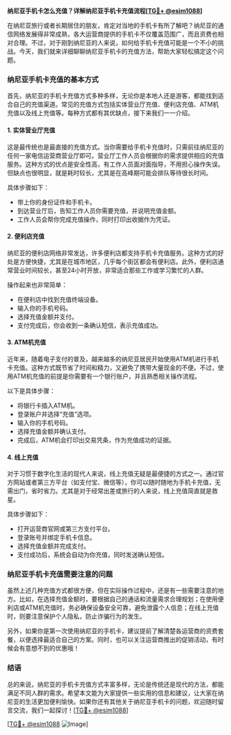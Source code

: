 **纳尼亚手机卡怎么充值？详解纳尼亚手机卡充值流程[[TG💪+ @esim1088](https://t.me/s/esim1088)]**

在纳尼亚旅行或者长期居住的朋友，肯定对当地的手机卡有所了解吧？纳尼亚的通信网络发展得非常成熟，各大运营商提供的手机卡不仅覆盖范围广，而且资费也相对合理。不过，对于刚到纳尼亚的人来说，如何给手机卡充值可能是一个不小的挑战。今天，我们就来详细聊聊纳尼亚手机卡的充值方法，帮助大家轻松搞定这个问题。

### 纳尼亚手机卡充值的基本方式

首先，纳尼亚的手机卡充值方式多种多样，无论你是本地人还是游客，都能找到适合自己的充值渠道。常见的充值方式包括实体营业厅充值、便利店充值、ATM机充值以及线上充值等。每种方式都有其优缺点，接下来我们一一介绍。

#### 1. 实体营业厅充值

这是最传统也是最直接的充值方式。当你需要给手机卡充值时，只需前往纳尼亚的任何一家电信运营商营业厅即可。营业厅工作人员会根据你的需求提供相应的充值服务。这种方式的优点是安全性高，有工作人员面对面指导，不用担心操作失误。但缺点也很明显，就是耗时较长，尤其是在高峰期可能会排队等待很长时间。

具体步骤如下：
- 带上你的身份证件和手机卡。
- 到达营业厅后，告知工作人员你需要充值，并说明充值金额。
- 工作人员会帮你完成充值操作，同时打印出收据作为凭证。

#### 2. 便利店充值

纳尼亚的便利店网络非常发达，许多便利店都支持手机卡充值服务。这种方式的好处是方便快捷，尤其是在城市地区，几乎每个街区都会有便利店。此外，便利店通常营业时间较长，甚至24小时开放，非常适合那些工作或学习繁忙的人群。

操作起来也非常简单：
- 在便利店中找到充值终端设备。
- 输入你的手机号码。
- 选择充值金额并支付。
- 支付完成后，你会收到一条确认短信，表示充值成功。

#### 3. ATM机充值

近年来，随着电子支付的普及，越来越多的纳尼亚居民开始使用ATM机进行手机卡充值。这种方式既节省了时间和精力，又避免了携带大量现金的不便。不过，使用ATM机充值的前提是你需要有一个银行账户，并且熟悉相关操作流程。

以下是具体步骤：
- 将银行卡插入ATM机。
- 登录账户并选择“充值”选项。
- 输入你的手机号码。
- 选择充值金额并确认支付。
- 完成后，ATM机会打印出交易凭条，作为充值成功的证据。

#### 4. 线上充值

对于习惯于数字化生活的现代人来说，线上充值无疑是最便捷的方式之一。通过官方网站或者第三方平台（如支付宝、微信等），你可以随时随地为手机卡充值，无需出门，省时省力。尤其是对于经常出差或旅行的人来说，线上充值简直就是救星。

具体步骤如下：
- 打开运营商官网或第三方支付平台。
- 登录账号并绑定手机卡信息。
- 选择充值金额并完成支付。
- 支付成功后，系统会自动为你充值，同时发送确认短信。

### 纳尼亚手机卡充值需要注意的问题

虽然上述几种充值方式都很方便，但在实际操作过程中，还是有一些需要注意的地方。比如，在选择充值金额时，要根据自己的通话和流量需求合理规划；在使用便利店或ATM机充值时，务必确保设备安全可靠，避免泄露个人信息；在线上充值时，则要注意保护个人隐私，防止诈骗行为的发生。

另外，如果你是第一次使用纳尼亚的手机卡，建议提前了解清楚各运营商的资费套餐，以便选择最适合自己的方案。同时，也可以关注运营商推出的促销活动，有时候会有意想不到的优惠哦！

### 结语

总的来说，纳尼亚的手机卡充值方式丰富多样，无论是传统还是现代的方法，都能满足不同人群的需求。希望本文能为大家提供一些实用的信息和建议，让大家在纳尼亚的生活更加便利愉快。如果你还有其他关于纳尼亚手机卡的问题，欢迎随时留言交流，我们一起探讨！[[TG💪+ @esim1088](https://t.me/s/esim1088)]

[[TG💪+ @esim1088](https://t.me/s/esim1088) ![Image](https://i.postimg.cc/4NQfJmqS/Snipaste-2025-05-13-00-14-12.png)]